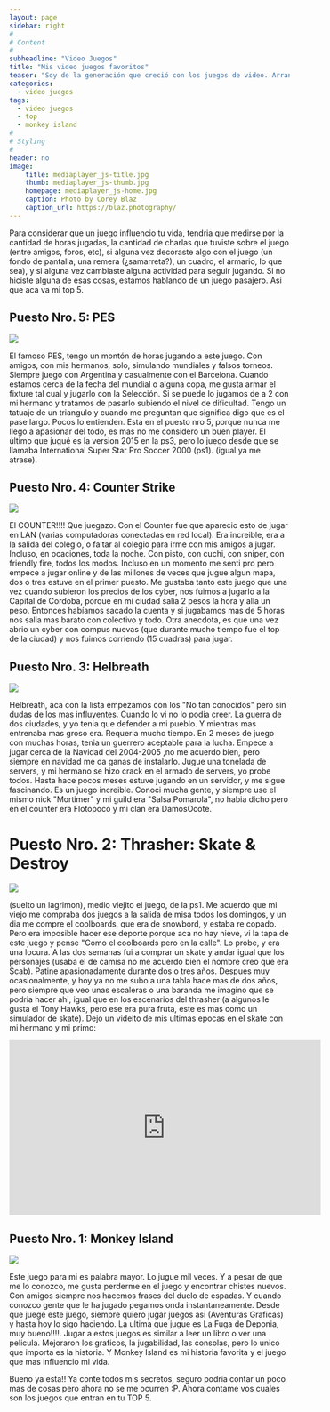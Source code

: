 ```yaml
---
layout: page
sidebar: right
#
# Content
#
subheadline: "Video Juegos"
title: "Mis video juegos favoritos"
teaser: "Soy de la generación que creció con los juegos de video. Arranque con el Atari, todas las pc desde la 2 86 hasta ahora, family, sega, Ps 1, 2 y 3 <em>(y me quede ahí (por ahora))</em>."
categories:
  - video juegos
tags:
  - video juegos
  - top
  - monkey island
#
# Styling
#
header: no
image:
    title: mediaplayer_js-title.jpg
    thumb: mediaplayer_js-thumb.jpg
    homepage: mediaplayer_js-home.jpg
    caption: Photo by Corey Blaz
    caption_url: https://blaz.photography/
---
```

Para considerar que un juego influencio tu vida, tendria que medirse por la cantidad de horas jugadas, la cantidad de charlas que tuviste sobre el juego (entre amigos, foros, etc), si alguna vez decoraste algo con el juego (un fondo de pantalla, una remera (¿samarreta?), un cuadro, el armario, lo que sea), y si alguna vez cambiaste alguna actividad para seguir jugando.
Si no hiciste alguna de esas cosas, estamos hablando de un juego pasajero.
Asi que aca va mi top 5.
## Puesto Nro. 5: PES

![](https://media.vandal.net/i/ivandal/1200x630/5380/200692523656_1.jpg)


El famoso PES, tengo un montón de horas jugando a este juego. Con amigos, con mis hermanos, solo, simulando mundiales y falsos torneos. Siempre juego con Argentina y casualmente con el Barcelona. Cuando estamos cerca de la fecha del mundial o alguna copa, me gusta armar el fixture tal cual y jugarlo con la Selección. Si se puede lo jugamos de a 2 con mi hermano y tratamos de pasarlo subiendo el nivel de dificultad. Tengo un tatuaje de un triangulo y cuando me preguntan que significa digo que es el pase largo. Pocos lo entienden. Esta en el puesto nro 5, porque nunca me llego a apasionar del todo, es mas no me considero un buen player. El último que jugué es la version 2015 en la ps3, pero lo juego desde que se llamaba International Super Star Pro Soccer 2000 (ps1). (igual ya me atrase).


## Puesto Nro. 4: Counter Strike

![](https://www.lordiz.com/resimler/lordiz/bedava-counter-strike-indir.jpg)

El COUNTER!!!! Que juegazo. Con el Counter fue que aparecio esto de jugar en LAN (varias computadoras conectadas en red local). Era increible, era a la salida del colegio, o faltar al colegio para irme con mis amigos a jugar. Incluso, en ocaciones, toda la noche. Con pisto, con cuchi, con sniper, con friendly fire, todos los modos. Incluso en un momento  me senti pro pero empece a jugar online y de las millones de veces que jugue algun mapa, dos o tres estuve en el primer puesto. Me gustaba tanto este juego que una vez cuando subieron los precios de los cyber, nos fuimos a jugarlo a la Capital de Cordoba, porque en mi ciudad salia 2 pesos la hora y alla un peso. Entonces habíamos sacado la cuenta y si jugabamos mas de 5 horas nos salia mas barato con colectivo y todo. Otra anecdota, es que una vez abrio un cyber con compus nuevas (que durante mucho tiempo fue el top de la ciudad) y nos fuimos corriendo (15 cuadras) para jugar. 

## Puesto Nro. 3: Helbreath

![](https://www.helbreath.net/img/dts/dts1.jpg)

Helbreath, aca con la lista empezamos con los "No tan conocidos" pero sin dudas de los mas influyentes. Cuando lo vi no lo podia creer. La guerra de dos ciudades, y yo tenia que defender a mi pueblo. Y mientras mas entrenaba mas groso era. Requeria mucho tiempo. En 2 meses de juego con muchas horas, tenia un guerrero aceptable para la lucha. Empece a jugar cerca de la Navidad del 2004-2005 ,no me acuerdo bien, pero siempre en navidad me da ganas de instalarlo. Jugue una tonelada de servers, y mi hermano se hizo crack en el armado de servers, yo probe todos. Hasta hace pocos meses estuve jugando en un servidor, y me sigue fascinando. Es un juego increible. Conoci mucha gente, y siempre use el mismo nick "Mortimer" y mi guild era "Salsa Pomarola", no habia dicho pero en el counter era Flotopoco y mi clan era DamosOcote.

# Puesto Nro. 2: Thrasher: Skate & Destroy

![](https://static.wikia.nocookie.net/tonyhawkgames/images/d/dd/642660-thrasher_cover.jpg)

(suelto un lagrimon), medio viejito el juego, de la ps1. Me acuerdo que mi viejo me compraba dos juegos a la salida de misa todos los domingos, y un dia me compre el coolboards, que era de snowbord, y estaba re copado. Pero era imposible hacer ese deporte porque aca no hay nieve, vi la tapa de este juego y pense "Como el coolboards pero en la calle". Lo probe, y era una locura. A las dos semanas fui a comprar un skate y andar igual que los personajes (usaba el de camisa no me acuerdo bien el nombre creo que era Scab). Patine apasionadamente durante dos o tres años. Despues muy ocasionalmente, y hoy ya no me subo a una tabla hace mas de dos años, pero siempre que veo unas escaleras o una baranda me imagino que se podria hacer ahi, igual que en los escenarios del thrasher (a algunos le gusta el Tony Hawks, pero ese era pura fruta, este es mas como un simulador de skate). Dejo un videito de mis ultimas epocas en el skate con mi hermano y mi primo:

<iframe width="560" height="315" src="https://www.youtube.com/embed/PKw2LH88Uq4" title="YouTube video player" frameborder="0" allow="accelerometer; autoplay; clipboard-write; encrypted-media; gyroscope; picture-in-picture" allowfullscreen></iframe>

## Puesto Nro. 1: Monkey Island

![](https://www.lavanguardia.com/files/content_image_mobile_filter/uploads/2022/04/04/624b399a25d8e.jpeg)

Este juego para mi es palabra mayor. Lo jugue mil veces. Y a pesar de que me lo conozco, me gusta perderme en el juego y encontrar chistes nuevos. Con amigos siempre nos hacemos frases del duelo de espadas. Y cuando conozco gente que le ha jugado pegamos onda instantaneamente. Desde que juege este juego, siempre quiero jugar juegos asi (Aventuras Graficas) y hasta hoy lo sigo haciendo. La ultima que jugue es La Fuga de Deponia, muy bueno!!!!. Jugar a estos juegos es similar a leer un libro o ver una pelicula. Mejoraron los graficos, la jugabilidad, las consolas, pero lo unico que importa es la historia. Y Monkey Island es mi historia favorita y el juego que mas influencio mi vida.


Bueno ya esta!! Ya conte todos mis secretos, seguro podria contar un poco mas de cosas pero ahora no se me ocurren :P. Ahora contame vos cuales son los juegos que entran en tu TOP 5.
